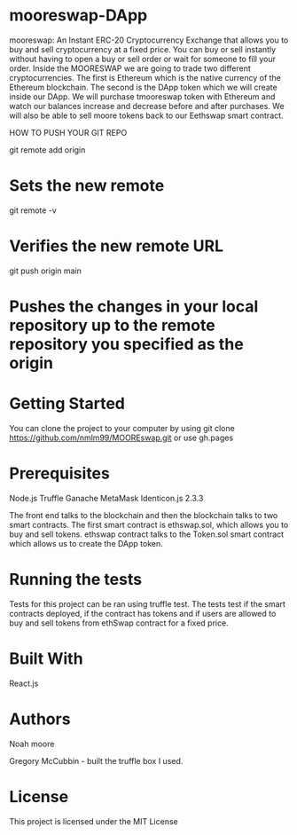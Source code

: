 # mooreswap-DApp
mooreswap: An Instant ERC-20 Cryptocurrency Exchange that allows you to buy and sell cryptocurrency at a fixed price. You can buy or sell instantly 
without having to open a buy or sell order or wait for someone to fill your order. Inside the MOORESWAP we are going to trade two different cryptocurrencies.
The first is Ethereum which is the native currency of the Ethereum blockchain. The second is the DApp token which we will create inside our DApp.
We will purchase tmooreswap token with Ethereum and watch our balances increase and decrease before and after purchases. We will also be able to sell moore 
tokens back to our Eethswap smart contract. 

HOW TO PUSH YOUR GIT REPO



git remote add origin  <url>
# Sets the new remote
git remote -v
# Verifies the new remote URL
git push origin main
# Pushes the changes in your local repository up to the remote repository you specified as the origin
# Getting Started
You can clone the project to your computer by using git clone https://github.com/nmlm99/MOOREswap.git or use gh.pages


# Prerequisites
Node.js
Truffle
Ganache
MetaMask
Identicon.js 2.3.3

The front end talks to the blockchain and then the blockchain talks to two smart contracts. The first smart contract is ethswap.sol, which allows 
you to buy and sell tokens. ethswap contract talks to the Token.sol smart contract which allows us to create the DApp token.

# Running the tests
Tests for this project can be ran using truffle test. The tests test if the smart contracts deployed, if the contract has tokens and if users are
allowed to buy and sell tokens from ethSwap contract for a fixed price. 


# Built With
React.js


# Authors
Noah moore

Gregory McCubbin - built the truffle box I used. 


# License
This project is licensed under the MIT License 

